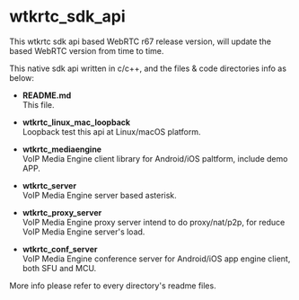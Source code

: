 # wtkrtc_sdk_api
This wtkrtc sdk api based WebRTC r67 release version, will update the based WebRTC version from time to time.

This native sdk api written in c/c++, and the files & code directories info as below:
+ **README.md<br>**
This file.

+ **wtkrtc_linux_mac_loopback<br>**
Loopback test this api at Linux/macOS platform.

+ **wtkrtc_mediaengine<br>**
VoIP Media Engine client library for Android/iOS paltform, include demo APP.

+ **wtkrtc_server<br>**
VoIP Media Engine server based asterisk.

+ **wtkrtc_proxy_server<br>**
VoIP Media Engine proxy server intend to do proxy/nat/p2p, for reduce VoIP Media Engine server's load.

+ **wtkrtc_conf_server<br>**
VoIP Media Engine conference server for Android/iOS app engine client, both SFU and MCU.

More info please refer to every directory's readme files.
